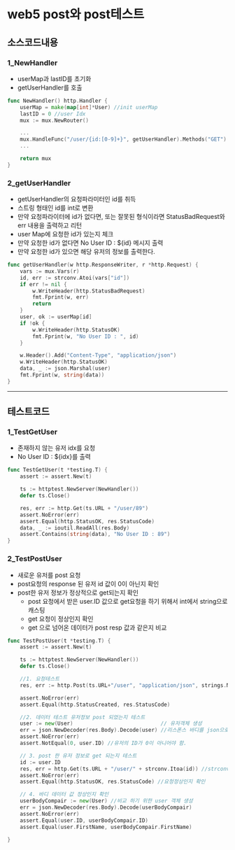 # web5 post와 post테스트

## 소스코드내용
### 1_NewHandler
- userMap과 lastID를 초기화
- getUserHandler를 호출
```go
func NewHandler() http.Handler {
	userMap = make(map[int]*User) //init userMap
	lastID = 0 //user Idx
	mux := mux.NewRouter()

    ...
	mux.HandleFunc("/user/{id:[0-9]+}", getUserHandler).Methods("GET")
	...

    return mux
}
```

### 2_getUserHandler
- getUserHandler의 요청파라미터인 id를 취득
- 스트링 형태인 id를 int로 변환
- 만약 요청파라이터에 id가 없다면, 또는 잘못된 형식이라면 StatusBadRequest와 err 내용을 출력하고 리턴
- user Map에 요청한 id가 있는지 체크
- 만약 요청한 id가 없다면 No User ID : ${id} 메시지 출력
- 만약 요청한 id가 있으면 해당 유저의 정보를 출력한다.
```go
func getUserHandler(w http.ResponseWriter, r *http.Request) {
	vars := mux.Vars(r)
	id, err := strconv.Atoi(vars["id"])
	if err != nil {
		w.WriteHeader(http.StatusBadRequest)
		fmt.Fprint(w, err)
		return
	}
	user, ok := userMap[id]
	if !ok {
		w.WriteHeader(http.StatusOK)
		fmt.Fprint(w, "No User ID : ", id)
	}

	w.Header().Add("Content-Type", "application/json")
	w.WriteHeader(http.StatusOK)
	data, _ := json.Marshal(user)
	fmt.Fprint(w, string(data))
}
```
***

## 테스트코드
### 1_TestGetUser
- 존재하지 않는 유저 idx를 요청
- No User ID : ${idx}를 출력
```go
func TestGetUser(t *testing.T) {
	assert := assert.New(t)

	ts := httptest.NewServer(NewHandler())
	defer ts.Close()

	res, err := http.Get(ts.URL + "/user/89")
	assert.NoError(err)
	assert.Equal(http.StatusOK, res.StatusCode)
	data, _ := ioutil.ReadAll(res.Body)
	assert.Contains(string(data), "No User ID : 89")
}
```
### 2_TestPostUser
- 새로운 유저를 post 요청
- post요청의 response 된 유저 id 값이 0이 아닌지 확인
- post한 유저 정보가 정상적으로 get되는지 확인
    - post 요청에서 받은 user.ID 값으로 get요청을 하기 위해서 int에서 string으로 캐스팅
    - get 요청이 정상인지 확인
    - get 으로 넘어온 데이터가 post resp 값과 같은지 비교

```go
func TestPostUser(t *testing.T) {
	assert := assert.New(t)

	ts := httptest.NewServer(NewHandler())
	defer ts.Close()

	//1. 요청테스트
	res, err := http.Post(ts.URL+"/user", "application/json", strings.NewReader(`{"first_name":"jackson", "last_name":"nam", "email":"now@naver.com"}`))

	assert.NoError(err)
	assert.Equal(http.StatusCreated, res.StatusCode)

	//2. 데이터 테스트 유저정보 post 되었는지 테스트
	user := new(User)                            // 유저객체 생성
	err = json.NewDecoder(res.Body).Decode(user) //리스폰스 바디를 json으로 디코딩
	assert.NoError(err)
	assert.NotEqual(0, user.ID) //유저의 ID가 0이 아니어야 함.

	// 3. post 한 유저 정보로 get 되는지 테스트
	id := user.ID
	res, err = http.Get(ts.URL + "/user/" + strconv.Itoa(id)) //strconv는 id가 int이기 때문에 url에서 사용하기 위해서 str로 캐스팅.
	assert.NoError(err)
	assert.Equal(http.StatusOK, res.StatusCode) //요청정상인지 확인

	// 4. 바디 데이터 값 정상인지 확인
	userBodyCompair := new(User) //비교 하기 위한 user 객체 생성
	err = json.NewDecoder(res.Body).Decode(userBodyCompair)
	assert.NoError(err)
	assert.Equal(user.ID, userBodyCompair.ID)
	assert.Equal(user.FirstName, userBodyCompair.FirstName)

}
```
